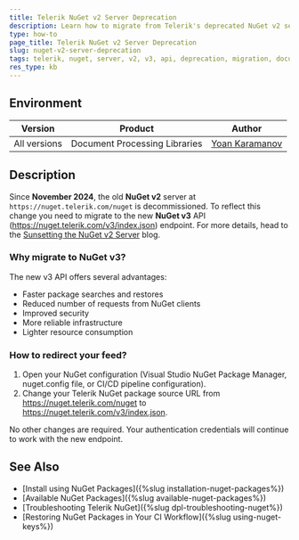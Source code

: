 ```yaml
---
title: Telerik NuGet v2 Server Deprecation
description: Learn how to migrate from Telerik's deprecated NuGet v2 server to the new v3 API endpoint
type: how-to
page_title: Telerik NuGet v2 Server Deprecation
slug: nuget-v2-server-deprecation
tags: telerik, nuget, server, v2, v3, api, deprecation, migration, document, processing
res_type: kb
---
```


## Environment

| Version | Product | Author | 
| --- | --- | ---- | 
| All versions | Document Processing Libraries |[Yoan Karamanov](https://www.telerik.com/blogs/author/yoan-karamanov)| 

## Description

Since **November 2024**, the old **NuGet v2** server at `https://nuget.telerik.com/nuget` is decommissioned. To reflect this change you need to migrate to the new **NuGet v3** API (https://nuget.telerik.com/v3/index.json) endpoint. For more details, head to the [Sunsetting the NuGet v2 Server](https://www.telerik.com/blogs/sunsetting-nuget-v2-server) blog.

### Why migrate to NuGet v3?

The new v3 API offers several advantages:
- Faster package searches and restores
- Reduced number of requests from NuGet clients
- Improved security
- More reliable infrastructure
- Lighter resource consumption

### How to redirect your feed?

1. Open your NuGet configuration (Visual Studio NuGet Package Manager, nuget.config file, or CI/CD pipeline configuration).
2. Change your Telerik NuGet package source URL from https://nuget.telerik.com/nuget to https://nuget.telerik.com/v3/index.json.
   
No other changes are required. Your authentication credentials will continue to work with the new endpoint.

## See Also

- [Install using NuGet Packages]({%slug installation-nuget-packages%})
- [Available NuGet Packages]({%slug available-nuget-packages%})
- [Troubleshooting Telerik NuGet]({%slug dpl-troubleshooting-nuget%})
- [Restoring NuGet Packages in Your CI Workflow]({%slug using-nuget-keys%})
